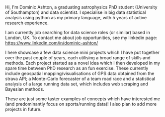 Hi, I'm Dominic Ashton, a graduating astrophysics PhD student (University of Southampton) and data scientist. I specialise in big data statistical analysis using python as my primary language, with 5 years of active research experience. 

I am currently job searching for data science roles (or similar) based in London, UK. To contact me about job opportunities, see my linkedin page: https://www.linkedin.com/in/dominic-ashton/ 

I here showcase a few data science mini projects which I have put together over the past couple of years, each utilising a broad range of skills and methods. Each project started as a novel idea which I then developed in my spare time between PhD research as an fun exercise. These currently include geospatial mapping/visualisations of GPS data obtained from the strava API; a Monte-Carlo forecaster of a team road race and a statistical analysis of a large running data set, which includes web scraping and Bayesian methods. 

These are just some taster examples of concepts which have interested me (and predominantly focus on sports/running data)! I also plan to add more projects in future.
